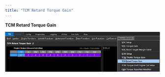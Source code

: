 ```yaml
---
title: "TCM Retard Torque Gain"
---
```


**TCM Retard Torque Gain**&nbsp;


![Image](</img/AAAA67.jpg>)
